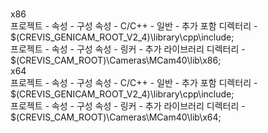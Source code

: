 
<br>x86
<br>프로젝트 - 속성 - 구성 속성 - C/C++ - 일반 - 추가 포함 디렉터리 - $(CREVIS_GENICAM_ROOT_V2_4)\library\cpp\include;
<br>프로젝트 - 속성 - 구성 속성 - 링커 - 추가 라이브러리 디렉터리 - $(CREVIS_CAM_ROOT)\Cameras\MCam40\lib\x86;
<br>x64
<br>프로젝트 - 속성 - 구성 속성 - C/C++ - 일반 - 추가 포함 디렉터리 - $(CREVIS_GENICAM_ROOT_V2_4)\library\cpp\include;
<br>프로젝트 - 속성 - 구성 속성 - 링커 - 추가 라이브러리 디렉터리 - $(CREVIS_CAM_ROOT)\Cameras\MCam40\lib\x64;
